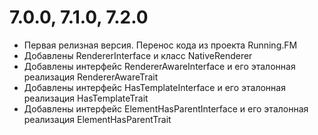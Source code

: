 7.0.0, 7.1.0, 7.2.0
===================
* Первая релизная версия. Перенос кода из проекта Running.FM
* Добавлены RendererInterface и класс NativeRenderer
* Добавлены интерфейс RendererAwareInterface и его эталонная реализация RendererAwareTrait
* Добавлены интерфейс HasTemplateInterface и его эталонная реализация HasTemplateTrait
* Добавлены интерфейс ElementHasParentInterface и его эталонная реализация ElementHasParentTrait